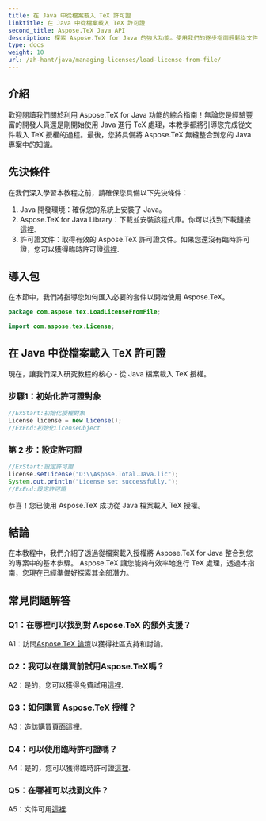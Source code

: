 ```yaml
---
title: 在 Java 中從檔案載入 TeX 許可證
linktitle: 在 Java 中從檔案載入 TeX 許可證
second_title: Aspose.TeX Java API
description: 探索 Aspose.TeX for Java 的強大功能。使用我們的逐步指南輕鬆從文件載入 TeX 授權。
type: docs
weight: 10
url: /zh-hant/java/managing-licenses/load-license-from-file/
---
```

## 介紹

歡迎閱讀我們關於利用 Aspose.TeX for Java 功能的綜合指南！無論您是經驗豐富的開發人員還是剛開始使用 Java 進行 TeX 處理，本教學都將引導您完成從文件載入 TeX 授權的過程。最後，您將具備將 Aspose.TeX 無縫整合到您的 Java 專案中的知識。

## 先決條件

在我們深入學習本教程之前，請確保您具備以下先決條件：

1. Java 開發環境：確保您的系統上安裝了 Java。
2.  Aspose.TeX for Java Library：下載並安裝該程式庫。你可以找到下載鏈接[這裡](https://releases.aspose.com/tex/java/).
3. 許可證文件：取得有效的 Aspose.TeX 許可證文件。如果您還沒有臨時許可證，您可以獲得臨時許可證[這裡](https://purchase.aspose.com/temporary-license/).

## 導入包

在本節中，我們將指導您如何匯入必要的套件以開始使用 Aspose.TeX。

```java
package com.aspose.tex.LoadLicenseFromFile;

import com.aspose.tex.License;
```

## 在 Java 中從檔案載入 TeX 許可證

現在，讓我們深入研究教程的核心 - 從 Java 檔案載入 TeX 授權。

### 步驟1：初始化許可證對象

```java
//ExStart:初始化授權對象
License license = new License();
//ExEnd:初始化LicenseObject
```

### 第 2 步：設定許可證

```java
//ExStart:設定許可證
license.setLicense("D:\\Aspose.Total.Java.lic");
System.out.println("License set successfully.");
//ExEnd:設定許可證
```

恭喜！您已使用 Aspose.TeX 成功從 Java 檔案載入 TeX 授權。

## 結論

在本教程中，我們介紹了透過從檔案載入授權將 Aspose.TeX for Java 整合到您的專案中的基本步驟。 Aspose.TeX 讓您能夠有效率地進行 TeX 處理，透過本指南，您現在已經準備好探索其全部潛力。

## 常見問題解答

### Q1：在哪裡可以找到對 Aspose.TeX 的額外支援？

 A1：訪問[Aspose.TeX 論壇](https://forum.aspose.com/c/tex/47)以獲得社區支持和討論。

### Q2：我可以在購買前試用Aspose.TeX嗎？

 A2：是的，您可以獲得免費試用[這裡](https://releases.aspose.com/).

### Q3：如何購買 Aspose.TeX 授權？

 A3：造訪購買頁面[這裡](https://purchase.aspose.com/buy).

### Q4：可以使用臨時許可證嗎？

 A4：是的，您可以獲得臨時許可證[這裡](https://purchase.aspose.com/temporary-license/).

### Q5：在哪裡可以找到文件？

 A5：文件可用[這裡](https://reference.aspose.com/tex/java/).